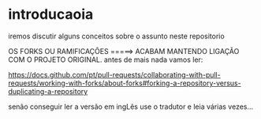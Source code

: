 # introducaoia
iremos discutir alguns conceitos sobre o assunto neste repositorio


OS FORKS OU RAMIFICAÇÕES =====> ACABAM MANTENDO LIGAÇÃO COM O PROJETO ORIGINAL. antes de mais nada vamos ler:

https://docs.github.com/pt/pull-requests/collaborating-with-pull-requests/working-with-forks/about-forks#forking-a-repository-versus-duplicating-a-repository

senão conseguir ler a versão em ingLês use o tradutor e leia várias vezes...
